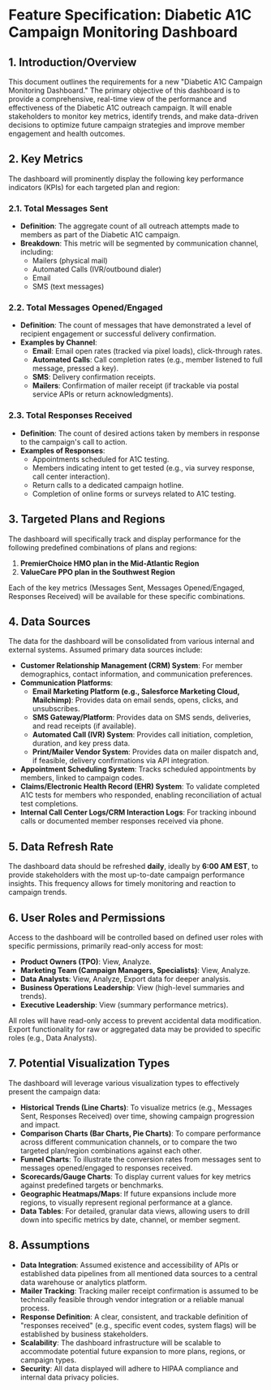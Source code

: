 # Feature Specification: Diabetic A1C Campaign Monitoring Dashboard

## 1. Introduction/Overview
This document outlines the requirements for a new "Diabetic A1C Campaign Monitoring Dashboard." The primary objective of this dashboard is to provide a comprehensive, real-time view of the performance and effectiveness of the Diabetic A1C outreach campaign. It will enable stakeholders to monitor key metrics, identify trends, and make data-driven decisions to optimize future campaign strategies and improve member engagement and health outcomes.

## 2. Key Metrics
The dashboard will prominently display the following key performance indicators (KPIs) for each targeted plan and region:

### 2.1. Total Messages Sent
*   **Definition**: The aggregate count of all outreach attempts made to members as part of the Diabetic A1C campaign.
*   **Breakdown**: This metric will be segmented by communication channel, including:
    *   Mailers (physical mail)
    *   Automated Calls (IVR/outbound dialer)
    *   Email
    *   SMS (text messages)

### 2.2. Total Messages Opened/Engaged
*   **Definition**: The count of messages that have demonstrated a level of recipient engagement or successful delivery confirmation.
*   **Examples by Channel**: 
    *   **Email**: Email open rates (tracked via pixel loads), click-through rates.
    *   **Automated Calls**: Call completion rates (e.g., member listened to full message, pressed a key).
    *   **SMS**: Delivery confirmation receipts.
    *   **Mailers**: Confirmation of mailer receipt (if trackable via postal service APIs or return acknowledgments).

### 2.3. Total Responses Received
*   **Definition**: The count of desired actions taken by members in response to the campaign's call to action.
*   **Examples of Responses**: 
    *   Appointments scheduled for A1C testing.
    *   Members indicating intent to get tested (e.g., via survey response, call center interaction).
    *   Return calls to a dedicated campaign hotline.
    *   Completion of online forms or surveys related to A1C testing.

## 3. Targeted Plans and Regions
The dashboard will specifically track and display performance for the following predefined combinations of plans and regions:

1.  **PremierChoice HMO plan in the Mid-Atlantic Region**
2.  **ValueCare PPO plan in the Southwest Region**

Each of the key metrics (Messages Sent, Messages Opened/Engaged, Responses Received) will be available for these specific combinations.

## 4. Data Sources
The data for the dashboard will be consolidated from various internal and external systems. Assumed primary data sources include:

*   **Customer Relationship Management (CRM) System**: For member demographics, contact information, and communication preferences.
*   **Communication Platforms**: 
    *   **Email Marketing Platform (e.g., Salesforce Marketing Cloud, Mailchimp)**: Provides data on email sends, opens, clicks, and unsubscribes.
    *   **SMS Gateway/Platform**: Provides data on SMS sends, deliveries, and read receipts (if available).
    *   **Automated Call (IVR) System**: Provides call initiation, completion, duration, and key press data.
    *   **Print/Mailer Vendor System**: Provides data on mailer dispatch and, if feasible, delivery confirmations via API integration.
*   **Appointment Scheduling System**: Tracks scheduled appointments by members, linked to campaign codes.
*   **Claims/Electronic Health Record (EHR) System**: To validate completed A1C tests for members who responded, enabling reconciliation of actual test completions.
*   **Internal Call Center Logs/CRM Interaction Logs**: For tracking inbound calls or documented member responses received via phone.

## 5. Data Refresh Rate
The dashboard data should be refreshed **daily**, ideally by **6:00 AM EST**, to provide stakeholders with the most up-to-date campaign performance insights. This frequency allows for timely monitoring and reaction to campaign trends.

## 6. User Roles and Permissions
Access to the dashboard will be controlled based on defined user roles with specific permissions, primarily read-only access for most:

*   **Product Owners (TPO)**: View, Analyze.
*   **Marketing Team (Campaign Managers, Specialists)**: View, Analyze.
*   **Data Analysts**: View, Analyze, Export data for deeper analysis.
*   **Business Operations Leadership**: View (high-level summaries and trends).
*   **Executive Leadership**: View (summary performance metrics).

All roles will have read-only access to prevent accidental data modification. Export functionality for raw or aggregated data may be provided to specific roles (e.g., Data Analysts).

## 7. Potential Visualization Types
The dashboard will leverage various visualization types to effectively present the campaign data:

*   **Historical Trends (Line Charts)**: To visualize metrics (e.g., Messages Sent, Responses Received) over time, showing campaign progression and impact.
*   **Comparison Charts (Bar Charts, Pie Charts)**: To compare performance across different communication channels, or to compare the two targeted plan/region combinations against each other.
*   **Funnel Charts**: To illustrate the conversion rates from messages sent to messages opened/engaged to responses received.
*   **Scorecards/Gauge Charts**: To display current values for key metrics against predefined targets or benchmarks.
*   **Geographic Heatmaps/Maps**: If future expansions include more regions, to visually represent regional performance at a glance.
*   **Data Tables**: For detailed, granular data views, allowing users to drill down into specific metrics by date, channel, or member segment.

## 8. Assumptions
*   **Data Integration**: Assumed existence and accessibility of APIs or established data pipelines from all mentioned data sources to a central data warehouse or analytics platform.
*   **Mailer Tracking**: Tracking mailer receipt confirmation is assumed to be technically feasible through vendor integration or a reliable manual process.
*   **Response Definition**: A clear, consistent, and trackable definition of "responses received" (e.g., specific event codes, system flags) will be established by business stakeholders.
*   **Scalability**: The dashboard infrastructure will be scalable to accommodate potential future expansion to more plans, regions, or campaign types.
*   **Security**: All data displayed will adhere to HIPAA compliance and internal data privacy policies.